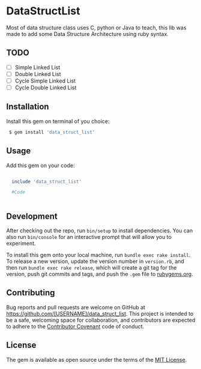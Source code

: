 # DataStructList

Most of data structure class uses C, python or Java to teach, this lib was made to add some Data Structure Architecture using ruby syntax.

## TODO
- [ ] Simple Linked List
- [ ] Double Linked List
- [ ] Cycle Simple Linked List
- [ ] Cycle Double Linked List

## Installation

Install this gem on terminal of you choice:

```sh
 $ gem install 'data_struct_list'
```

## Usage

Add this gem on your code:
```Ruby

  include 'data_struct_list'

  #Code

```

```ruby

```

## Development

After checking out the repo, run `bin/setup` to install dependencies. You can also run `bin/console` for an interactive prompt that will allow you to experiment.

To install this gem onto your local machine, run `bundle exec rake install`. To release a new version, update the version number in `version.rb`, and then run `bundle exec rake release`, which will create a git tag for the version, push git commits and tags, and push the `.gem` file to [rubygems.org](https://rubygems.org).

## Contributing

Bug reports and pull requests are welcome on GitHub at https://github.com/[USERNAME]/data_struct_list. This project is intended to be a safe, welcoming space for collaboration, and contributors are expected to adhere to the [Contributor Covenant](http://contributor-covenant.org) code of conduct.


## License

The gem is available as open source under the terms of the [MIT License](http://opensource.org/licenses/MIT).
